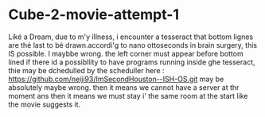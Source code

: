 # Cube-2-movie-attempt-1
Liké a Dream, due to m'y illness, i encounter a tesseract that bottom lignes are thé last to bé drawn.accordi'g to nano ottoseconds in brain surgery, this IS possible. I maybbe wrong.
the left corner must appear before bottom lined 
if there id a possibllity to have programs running inside ghe tesseract, thie may be dchedulled by the scheduller here : https://github.com/neiji93/ImSecondHouston--ISH-OS.git
may be absolutely maybe wrong.
then it means we cannot have a server at thr moment ans then it means we must stay i' the same room at the start like the movie suggests it.

